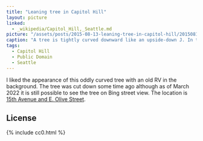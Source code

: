 ```yaml
---
title: "Leaning tree in Capitol Hill"
layout: picture
linked:
  - _wikipedia/Capitol_Hill,_Seattle.md
picture: "/assets/posts/2015-08-13-leaning-tree-in-capitol-hill/20150813_161947552_iOS.jpg"
caption: "A tree is tightly curved downward like an upside-down J. In the background is a house and silver RV, and in front a man is walking on the sidewalk."
tags:
  - Capitol Hill
  - Public Domain
  - Seattle
---
```


I liked the appearance of this oddly curved tree with an old RV in the background. The tree was cut down some time ago although as of March 2022 it is still possible to see the tree on Bing street view. The location is [15th Avenue and E. Olive Street](https://www.bing.com/maps?osid=3795ba56-7f54-47b0-8a16-7314e20104ec&cp=47.616444~-122.312817&lvl=19&dir=321.20486&pi=8.129562&style=x&mo=z.0&v=2&sV=2&form=S00027).

## License

{% include cc0.html %}